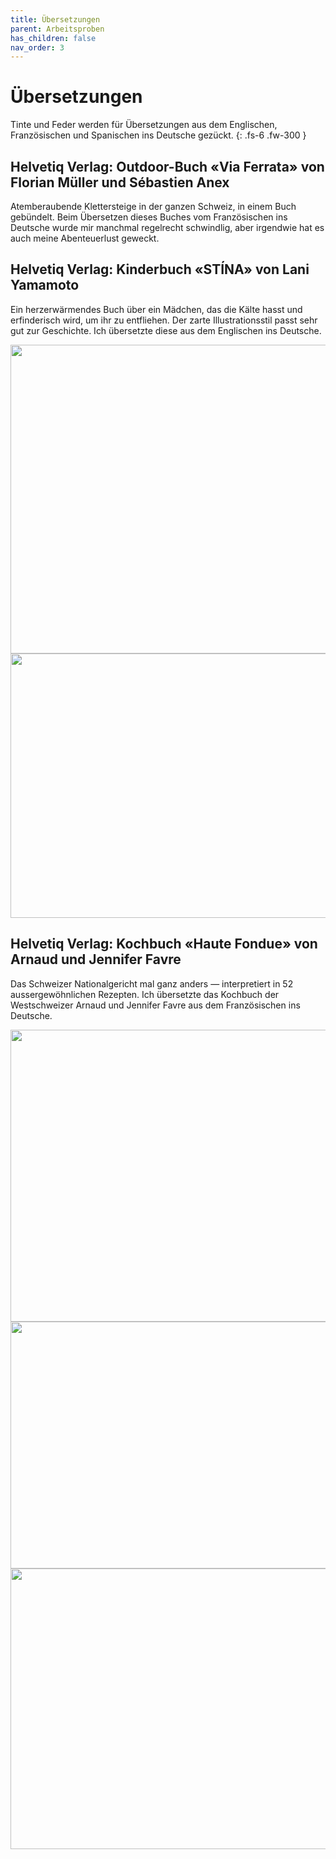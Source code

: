 ```yaml
---
title: Übersetzungen
parent: Arbeitsproben
has_children: false
nav_order: 3
---
```


# Übersetzungen

Tinte und Feder werden für Übersetzungen aus dem Englischen, Französischen und Spanischen ins Deutsche gezückt.
{: .fs-6 .fw-300 }

## Helvetiq Verlag: Outdoor-Buch «Via Ferrata» von Florian Müller und Sébastien Anex

Atemberaubende Klettersteige in der ganzen Schweiz, in einem Buch gebündelt. Beim Übersetzen dieses Buches vom Französischen ins Deutsche wurde mir manchmal regelrecht schwindlig, aber irgendwie hat es auch meine Abenteuerlust geweckt.


## Helvetiq Verlag: Kinderbuch «STÍNA» von Lani Yamamoto

Ein herzerwärmendes Buch über ein Mädchen, das die Kälte hasst und erfinderisch wird, um ihr zu entfliehen. Der zarte Illustrationsstil passt sehr gut zur Geschichte. Ich übersetzte diese aus dem Englischen ins Deutsche.

<img src="images/works3/stina-1.jpg" loading="lazy" alt="" width="512" height="494">
<img src="images/works3/stina-2.jpg" loading="lazy" alt="" width="512" height="423">

## Helvetiq Verlag: Kochbuch «Haute Fondue» von Arnaud und Jennifer Favre

Das Schweizer Nationalgericht mal ganz anders — interpretiert in 52 aussergewöhnlichen Rezepten. Ich übersetzte das Kochbuch der Westschweizer Arnaud und Jennifer Favre aus dem Französischen ins Deutsche.

<img src="images/works3/hautefondue-1.jpg" loading="lazy" alt="" width="512" height="467">
<img src="images/works3/hautefondue-2.jpg" loading="lazy" alt="" width="512" height="395">
<img src="images/works3/hautefondue-3.jpg" loading="lazy" alt="" width="512" height="449">
